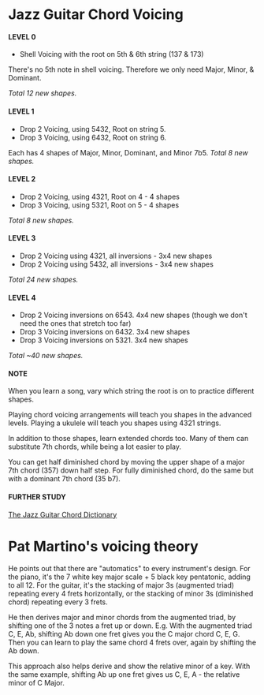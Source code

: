 # Jazz Guitar Chord Voicing

#### LEVEL 0

- Shell Voicing with the root on 5th & 6th string (137 & 173)

There's no 5th note in shell voicing. Therefore we only need Major, Minor, & Dominant.

_Total 12 new shapes._

#### LEVEL 1

- Drop 2 Voicing, using 5432, Root on string 5.
- Drop 3 Voicing, using 6432, Root on string 6.

Each has 4 shapes of Major, Minor, Dominant, and Minor 7b5.
_Total 8 new shapes._

#### LEVEL 2

- Drop 2 Voicing, using 4321, Root on 4 - 4 shapes
- Drop 3 Voicing, using 5321, Root on 5 - 4 shapes

_Total 8 new shapes._

#### LEVEL 3

- Drop 2 Voicing using 4321, all inversions - 3x4 new shapes
- Drop 2 Voicing using 5432, all inversions - 3x4 new shapes

_Total 24 new shapes._

#### LEVEL 4

- Drop 2 Voicing inversions on 6543. 4x4 new shapes (though we don't need the ones that stretch too far)
- Drop 3 Voicing inversions on 6432. 3x4 new shapes
- Drop 3 Voicing inversions on 5321. 3x4 new shapes

_Total ~40 new shapes._

#### NOTE

When you learn a song, vary which string the root is on to practice different shapes.

Playing chord voicing arrangements will teach you shapes in the advanced levels. Playing a ukulele will teach you shapes using 4321 strings.

In addition to those shapes, learn extended chords too. Many of them can substitute 7th chords, while being a lot easier to play.

You can get half diminished chord by moving the upper shape of a major 7th chord (357) down half step. For fully diminished chord, do the same but with a dominant 7th chord (35 b7).

#### FURTHER STUDY

[The Jazz Guitar Chord Dictionary](https://www.jazzguitar.be/ebooks/The_Jazz_Guitar_Chord_Dictionary.pdf)

# Pat Martino's voicing theory

He points out that there are "automatics" to every instrument's design. For the piano, it's the 7 white key major scale + 5 black key pentatonic, adding to all 12. For the guitar, it's the stacking of major 3s (augmented triad) repeating every 4 frets horizontally, or the stacking of minor 3s (diminished chord) repeating every 3 frets.

He then derives major and minor chords from the augmented triad, by shifting one of the 3 notes a fret up or down. E.g. With the augmented triad C, E, Ab, shifting Ab down one fret gives you the C major chord C, E, G. Then you can learn to play the same chord 4 frets over, again by shifting the Ab down.

This approach also helps derive and show the relative minor of a key. With the same example, shifting Ab up one fret gives us C, E, A - the relative minor of C Major.

